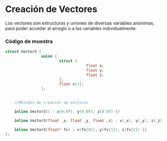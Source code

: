 # Creación de Vectores

Los vectores son estructuras y uniones de diversas variables anónimas, para poder acceder al arreglo o a las variables individualmente.

### Código de muestra

```cpp
struct Vector3 {
                union {
                        struct {
                                    float x;
                                    float y;
                                    float z;
                        };
                        float v[3];
                };
                

    //Métodos de creación de vectores

    inline Vector3() : x(0.0f), y(0.0f), z(0.0f) {}

    inline Vector3(float _x, float _y, float _z) : x(_x), y(_y), z(_z) {}

    inline Vector3(float* fv) : x(fv[0]), y(fv[1]), z(fv[2]) {}
};
```
